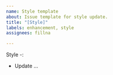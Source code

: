```yaml
---
name: Style template
about: Issue template for style update.
title: "[Style]"
labels: enhancement, style
assignees: fillna

---
```


Style -:

- Update ...
